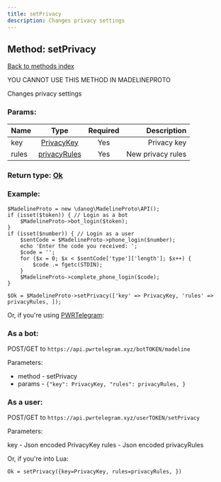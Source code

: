 ```yaml
---
title: setPrivacy
description: Changes privacy settings
---
```

## Method: setPrivacy  
[Back to methods index](index.md)


YOU CANNOT USE THIS METHOD IN MADELINEPROTO


Changes privacy settings

### Params:

| Name     |    Type       | Required | Description |
|----------|:-------------:|:--------:|------------:|
|key|[PrivacyKey](../types/PrivacyKey.md) | Yes|Privacy key|
|rules|[privacyRules](../types/privacyRules.md) | Yes|New privacy rules|


### Return type: [Ok](../types/Ok.md)

### Example:


```
$MadelineProto = new \danog\MadelineProto\API();
if (isset($token)) { // Login as a bot
    $MadelineProto->bot_login($token);
}
if (isset($number)) { // Login as a user
    $sentCode = $MadelineProto->phone_login($number);
    echo 'Enter the code you received: ';
    $code = '';
    for ($x = 0; $x < $sentCode['type']['length']; $x++) {
        $code .= fgetc(STDIN);
    }
    $MadelineProto->complete_phone_login($code);
}

$Ok = $MadelineProto->setPrivacy(['key' => PrivacyKey, 'rules' => privacyRules, ]);
```

Or, if you're using [PWRTelegram](https://pwrtelegram.xyz):

### As a bot:

POST/GET to `https://api.pwrtelegram.xyz/botTOKEN/madeline`

Parameters:

* method - setPrivacy
* params - `{"key": PrivacyKey, "rules": privacyRules, }`



### As a user:

POST/GET to `https://api.pwrtelegram.xyz/userTOKEN/setPrivacy`

Parameters:

key - Json encoded PrivacyKey
rules - Json encoded privacyRules



Or, if you're into Lua:

```
Ok = setPrivacy({key=PrivacyKey, rules=privacyRules, })
```

